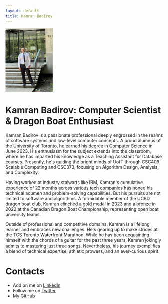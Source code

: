 ```yaml
---
layout: default 
title: Kamran Badirov
---
```


<!---

# [<span style="color:rgb(66,135,245)">My Page Me</span>](https://kamrandb.github.io) &nbsp;&nbsp;&nbsp; [<span style="color:rgb(66,135,245)">About Me</span>](https://kamrandb.github.io) &nbsp;&nbsp;&nbsp; [<span style="color:rgb(66,135,245)">Interests</span>](https://kamrandb.github.io) &nbsp;&nbsp;&nbsp; [<span style="color:rgb(66,135,245)">Projects</span>](https://kamrandb.github.io) 




<img src="Personal_photo.JPG" width="30%" height="30%"> 
--->

<img src="IMG_9464.jpg" width="30%" height="30%"> 



# Kamran Badirov: Computer Scientist & Dragon Boat Enthusiast

Kamran Badirov is a passionate professional deeply engrossed in the realms of software systems and low-level computer concepts. A proud alumnus of the University of Toronto, he earned his degree in Computer Science in June 2023. His enthusiasm for the subject extends into the classroom, where he has imparted his knowledge as a Teaching Assistant for Database courses. Presently, he's guiding the bright minds of UofT through CSC409 Scalable Computing and CSC373, focusing on Algorithm Design, Analysis, and Complexity.

Having worked at industry stalwarts like IBM, Kamran's cumulative experience of 22 months across various tech companies has honed his technical acumen and problem-solving capabilities. But his pursuits are not limited to software and algorithms. A formidable member of the UCBD dragon boat club, Kamran clinched a gold medal in 2023 and a bronze in 2022 at the Canadian Dragon Boat Championship, representing open boat university teams.

Outside of professional and competitive domains, Kamran is a lifelong learner and embraces new challenges. He's gearing up to make strides at the TCS Toronto Waterfront Marathon. While he has been acquainting himself with the chords of a guitar for the past three years, Kamran jokingly admits to mastering just three songs. Nevertheless, his journey exemplifies a blend of technical expertise, athletic prowess, and an ever-curious spirit.

# Contacts

- Add on me on [LinkedIn](https://www.linkedin.com/in/badirov-kamran/)
- Follow me on [Twitter](https://twitter.com/kamranbadirov)
- My [GitHub](https://github.com/kamranbadirov)
